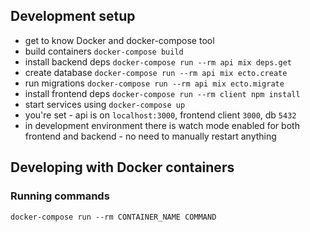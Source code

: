 ## Development setup
- get to know Docker and docker-compose tool
- build containers `docker-compose build`
- install backend deps `docker-compose run --rm api mix deps.get`
- create database `docker-compose run --rm api mix ecto.create`
- run migrations `docker-compose run --rm api mix ecto.migrate`
- install frontend deps `docker-compose run --rm client npm install`
- start services using `docker-compose up`
- you're set - api is on `localhost:3000`, frontend client `3000`, db `5432`
- in development environment there is watch mode enabled for both frontend and backend - no need to manually restart anything

## Developing with Docker containers
### Running commands
`docker-compose run --rm CONTAINER_NAME COMMAND`
